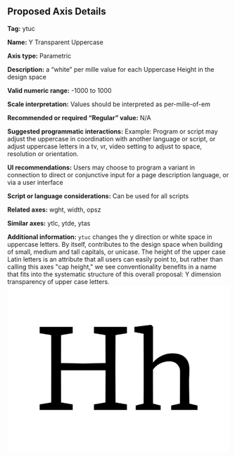 ## Proposed Axis Details

**Tag:** ytuc

**Name:** Y Transparent Uppercase

**Axis type:** Parametric

**Description:** a “white” per mille value for each Uppercase Height in the design space

**Valid numeric range:**  -1000 to 1000

**Scale interpretation:** Values should be interpreted as per-mille-of-em

**Recommended or required “Regular” value:** N/A

**Suggested programmatic interactions:** Example: Program or script may adjust the uppercase in coordination with another language or script, or adjust uppercase letters in a tv, vr, video setting to adjust to space, resolution or orientation.  

**UI recommendations:** Users may choose to program a variant in connection to direct or conjunctive input for a page description language, or via a user interface

**Script or language considerations:** Can be used for all scripts

**Related axes:** wght, width, opsz

**Similar axes:** ytlc, ytde, ytas

**Additional information:** `ytuc` changes the y direction or white space in uppercase letters. By itself, contributes to the design space when building of small, medium and tall capitals, or unicase. The height of the upper case Latin letters is an attribute that all users can easily point to, but rather than calling this axes "cap height," we see conventionality benefits in a name that fits into the systematic structure of this overall proposal: Y dimension transparency of upper case letters. ![Demonstration](demos/animation-ytuc.gif)

